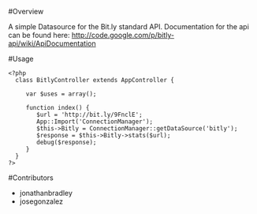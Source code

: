 #Overview

A simple Datasource for the Bit.ly standard API. Documentation for the api can be found here: 
http://code.google.com/p/bitly-api/wiki/ApiDocumentation

#Usage

	<?php
      class BitlyController extends AppController {
         
         var $uses = array();
         
         function index() {
            $url = 'http://bit.ly/9FnclE';
            App::Import('ConnectionManager');
            $this->Bitly = ConnectionManager::getDataSource('bitly');
            $response = $this->Bitly->stats($url);
            debug($response); 
         }
      }
	?>

#Contributors
- jonathanbradley
- josegonzalez